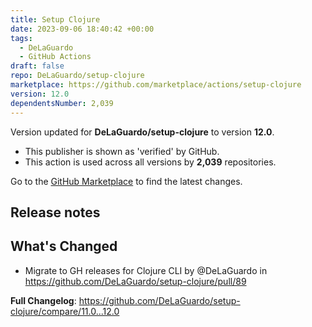 ```yaml
---
title: Setup Clojure
date: 2023-09-06 18:40:42 +00:00
tags:
  - DeLaGuardo
  - GitHub Actions
draft: false
repo: DeLaGuardo/setup-clojure
marketplace: https://github.com/marketplace/actions/setup-clojure
version: 12.0
dependentsNumber: 2,039
---
```



Version updated for **DeLaGuardo/setup-clojure** to version **12.0**.
- This publisher is shown as 'verified' by GitHub.
- This action is used across all versions by **2,039** repositories.

Go to the [GitHub Marketplace](https://github.com/marketplace/actions/setup-clojure) to find the latest changes.

## Release notes

## What's Changed

* Migrate to GH releases for Clojure CLI by @DeLaGuardo in https://github.com/DeLaGuardo/setup-clojure/pull/89


**Full Changelog**: https://github.com/DeLaGuardo/setup-clojure/compare/11.0...12.0

